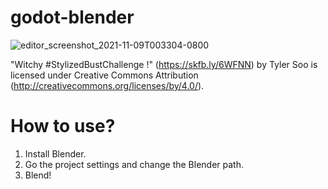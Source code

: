 # godot-blender

![editor_screenshot_2021-11-09T003304-0800](https://user-images.githubusercontent.com/32321/140889714-c836535b-842e-447a-aeeb-72f819939b1f.png)


"Witchy #StylizedBustChallenge !" (https://skfb.ly/6WFNN) by Tyler Soo is licensed under Creative Commons Attribution (http://creativecommons.org/licenses/by/4.0/).

# How to use?

1. Install Blender.
1. Go the project settings and change the Blender path.
1. Blend!
